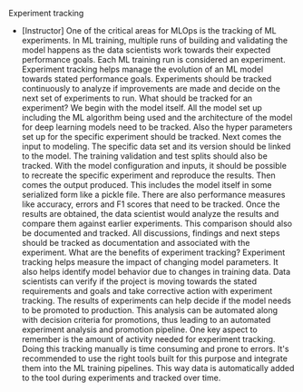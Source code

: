 Experiment tracking
- [Instructor] One of the critical areas for MLOps is the tracking of ML experiments. In ML training, multiple runs of building and validating the model happens as the data scientists work towards their expected performance goals. Each ML training run is considered an experiment. Experiment tracking helps manage the evolution of an ML model towards stated performance goals. Experiments should be tracked continuously to analyze if improvements are made and decide on the next set of experiments to run. What should be tracked for an experiment? We begin with the model itself. All the model set up including the ML algorithm being used and the architecture of the model for deep learning models need to be tracked. Also the hyper parameters set up for the specific experiment should be tracked. Next comes the input to modeling. The specific data set and its version should be linked to the model. The training validation and test splits should also be tracked. With the model configuration and inputs, it should be possible to recreate the specific experiment and reproduce the results. Then comes the output produced. This includes the model itself in some serialized form like a pickle file. There are also performance measures like accuracy, errors and F1 scores that need to be tracked. Once the results are obtained, the data scientist would analyze the results and compare them against earlier experiments. This comparison should also be documented and tracked. All discussions, findings and next steps should be tracked as documentation and associated with the experiment. What are the benefits of experiment tracking? Experiment tracking helps measure the impact of changing model parameters. It also helps identify model behavior due to changes in training data. Data scientists can verify if the project is moving towards the stated requirements and goals and take corrective action with experiment tracking. The results of experiments can help decide if the model needs to be promoted to production. This analysis can be automated along with decision criteria for promotions, thus leading to an automated experiment analysis and promotion pipeline. One key aspect to remember is the amount of activity needed for experiment tracking. Doing this tracking manually is time consuming and prone to errors. It's recommended to use the right tools built for this purpose and integrate them into the ML training pipelines. This way data is automatically added to the tool during experiments and tracked over time.